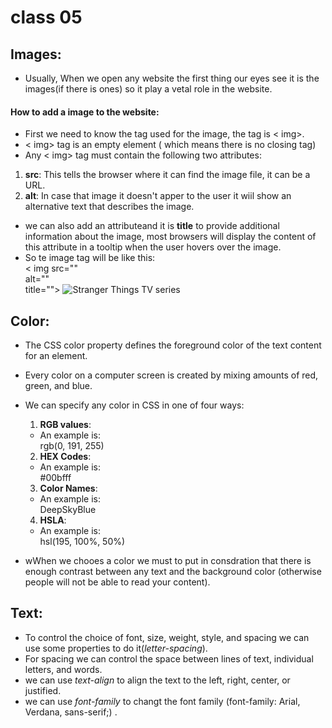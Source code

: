 # class 05
## Images:
- Usually, When we open any website the first thing our eyes see it is the images(if there is ones) so it play a vetal role in the website. 
#### How to add a image to the website:
- First we need to know the tag used for the image, the tag is < img>.
- < img> tag is an empty
element ( which means there is
no closing tag)
- Any < img> tag must contain the following two attributes: 
1. **src**: This tells the browser where it can find the image file, it can be a URL.   
2. **alt**: In case  that image it doesn't apper to the user it wiil show an alternative text that describes the
image.
- we can also add an attributeand it is **title** to provide additional information
about the image, most browsers will display the content of this attribute in a tooltip when the user hovers over the image.
- So te image tag will be like this:    
< img src=""    
     alt=""     
     title="">
     <img src="https://upload.wikimedia.org/wikipedia/commons/3/38/Stranger_Things_logo.png"    
     alt="Stranger Things TV series "     
     title="STRANGER THINGES logo">

## Color:
- The CSS color property defines the foreground color of the text content for an element.
- Every color on a computer screen is created by mixing amounts of red, green, and blue.    
- We can specify any
color in CSS in one of four ways:
  1. **RGB values**:  
  - An example is:  
  rgb(0, 191, 255)

  2. **HEX Codes**:  
  - An example is:  
  #00bfff
  3. **Color Names**:  
  - An example is:  
  DeepSkyBlue
  4. **HSLA**:  
  - An example is:  
  	hsl(195, 100%, 50%) 

- wWhen we chooes a color we must to put in consdration that there is enough contrast between any text and the background color (otherwise people will not be able to read your content).
## Text:
- To control the choice of font, size, weight, style, and spacing we can use some properties to do it(*letter-spacing*).  
- For spacing we can control the space between lines of text, individual letters, and words.
- we can use *text-align* to align the text to the left, right, center, or justified.   
- we can use *font-family* to changt the font family (font-family: Arial, Verdana, sans-serif;) . 

